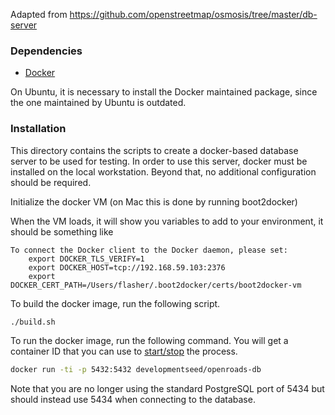 Adapted from https://github.com/openstreetmap/osmosis/tree/master/db-server

### Dependencies 

- [Docker](https://docs.docker.com/installation/#Installation)

On Ubuntu, it is necessary to install the Docker maintained package, since the one maintained by Ubuntu is outdated.

### Installation

This directory contains the scripts to create a docker-based database server to be used for  testing. In order to use this server, docker must be installed on the local workstation. Beyond that, no additional configuration should be required.

Initialize the docker VM (on Mac this is done by running boot2docker)

When the VM loads, it will show you variables to add to your environment, it should be something like 

```
To connect the Docker client to the Docker daemon, please set:
    export DOCKER_TLS_VERIFY=1
    export DOCKER_HOST=tcp://192.168.59.103:2376
    export DOCKER_CERT_PATH=/Users/flasher/.boot2docker/certs/boot2docker-vm
```

To build the docker image, run the following script.

``` sh
./build.sh
```

To run the docker image, run the following command. You will get a container ID that you can use to [start/stop](https://docs.docker.com/userguide/usingdocker/) the process.

```sh
docker run -ti -p 5432:5432 developmentseed/openroads-db
```

Note that you are no longer using the standard PostgreSQL port of 5434 but should instead use 5434 when connecting to the database.
